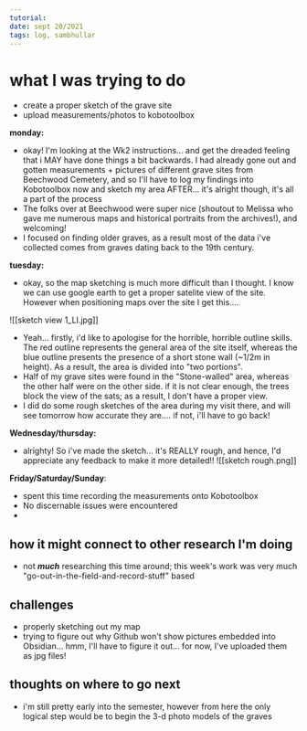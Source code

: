 ```yaml
---
tutorial:
date: sept 20/2021
tags: log, sambhullar
---
```


# what I was trying to do
- create a proper sketch of the grave site
- upload measurements/photos to kobotoolbox

**monday:**
- okay! I'm looking at the Wk2 instructions... and get the dreaded feeling that i MAY have done things a bit backwards. I had already gone out and gotten measurements + pictures of different grave sites from Beechwood Cemetery, and so I'll have to log my findings into Kobotoolbox now and sketch my area AFTER... it's alright though, it's all a part of the process
- The folks over at Beechwood were super nice (shoutout to Melissa who gave me numerous maps and historical portraits from the archives!), and welcoming!
- I focused on finding older graves, as a result most of the data i've collected comes from graves dating back to the 19th century. 

**tuesday:**
- okay, so the map sketching is much more difficult than I thought. I know we can use google earth to get a proper satelite view of the site. However when positioning maps over the site I get this....

![[sketch view 1_LI.jpg]]

- Yeah... firstly, i'd like to apologise for the horrible, horrible outline skills. The red outline represents the general area of the site itself, whereas the blue outline presents the presence of a short stone wall (~1/2m in height). As a result, the area is divided into "two portions". 
- Half of my grave sites were found in the "Stone-walled" area, whereas the other half were on the other side. if it is not clear enough, the trees block the view of the sats; as a result, I don't have a proper view. 
-  I did do some rough sketches of the area during my visit there, and will see tomorrow how accurate they are.... if not, i'll have to go back!

**Wednesday/thursday:**
- alrighty! So i've made the sketch... it's REALLY rough, and hence, I'd appreciate any feedback to make it more detailed!! 
![[sketch rough.png]]

**Friday/Saturday/Sunday**:
- spent this time recording the measurements onto Kobotoolbox
- No discernable issues were encountered
- 
## how it might connect to other research I'm doing
- not ***much*** researching this time around; this week's work was very much "go-out-in-the-field-and-record-stuff" based

## challenges 
- properly sketching out my map
- trying to figure out why Github won't show pictures embedded into Obsidian... hmm, I'll have to figure it out... for now, I've uploaded them as jpg files!

## thoughts on where to go next
- i'm still pretty early into the semester, however from here the only logical step would be to begin the 3-d photo models of the graves 
